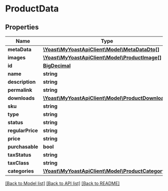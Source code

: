 # ProductData

## Properties
Name | Type | Description | Notes
------------ | ------------- | ------------- | -------------
**metaData** | [**\Yoast\MyYoastApiClient\Model\MetaDataDto[]**](MetaDataDto.md) |  | 
**images** | [**\Yoast\MyYoastApiClient\Model\ProductImage[]**](ProductImage.md) |  | 
**id** | [**BigDecimal**](BigDecimal.md) |  | 
**name** | **string** |  | 
**description** | **string** |  | 
**permalink** | **string** |  | 
**downloads** | [**\Yoast\MyYoastApiClient\Model\ProductDownload[]**](ProductDownload.md) |  | 
**sku** | **string** |  | 
**type** | **string** |  | 
**status** | **string** |  | 
**regularPrice** | **string** |  | 
**price** | **string** |  | 
**purchasable** | **bool** |  | 
**taxStatus** | **string** |  | 
**taxClass** | **string** |  | 
**categories** | [**\Yoast\MyYoastApiClient\Model\ProductCategory[]**](ProductCategory.md) |  | 

[[Back to Model list]](../../README.md#documentation-for-models) [[Back to API list]](../../README.md#documentation-for-api-endpoints) [[Back to README]](../../README.md)

